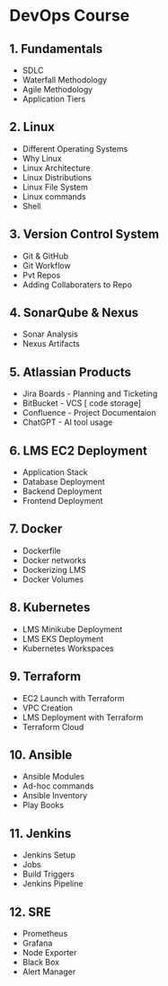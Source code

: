 # DevOps Course
## 1. Fundamentals
- SDLC
- Waterfall Methodology
- Agile Methodology
- Application Tiers
## 2. Linux 
- Different Operating Systems
- Why Linux
- Linux Architecture
- Linux Distributions
- Linux File System
- Linux commands
- Shell
## 3. Version Control System
- Git & GitHub
- Git Workflow
- Pvt Repos
- Adding Collaboraters to Repo
## 4. SonarQube & Nexus
- Sonar Analysis
- Nexus Artifacts
## 5. Atlassian Products
- Jira Boards - Planning and Ticketing
- BitBucket - VCS [ code storage]
- Confluence - Project Documentaion
- ChatGPT - AI tool usage 
## 6. LMS EC2 Deployment
- Application Stack
- Database Deployment
- Backend Deployment
- Frontend Deployment
## 7. Docker 
- Dockerfile
- Docker networks
- Dockerizing LMS
- Docker Volumes
## 8. Kubernetes
- LMS Minikube Deployment
- LMS EKS Deployment
- Kubernetes Workspaces
## 9. Terraform
- EC2 Launch with Terraform
- VPC Creation
- LMS Deployment with Terraform
- Terraform Cloud
## 10. Ansible
- Ansible Modules
- Ad-hoc commands
- Ansible Inventory
- Play Books
## 11. Jenkins
- Jenkins Setup
- Jobs
- Build Triggers
- Jenkins Pipeline
## 12. SRE
- Prometheus
- Grafana
- Node Exporter
- Black Box
- Alert Manager
